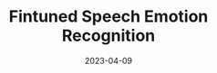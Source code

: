 ---
title: "Fintuned Speech Emotion Recognition"
description: "Fine tuned a ResNet image classifer on the speech emotion recongition task."
date: 2023-04-09
path: "https://github.com/ahadjawaid/ser"
image: "assets/img/ser.png"
---
